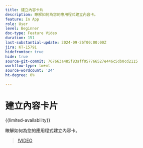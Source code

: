 ```yaml
---
title: 建立內容卡片
description: 瞭解如何為您的應用程式建立內容卡。
feature: In App
role: User
level: Beginner
doc-type: Feature Video
duration: 151
last-substantial-update: 2024-09-26T00:00:00Z
jira: KT-15791
hidefromtoc: true
hide: true
source-git-commit: 767663a485f83aff057766527e446c5db0cd2115
workflow-type: tm+mt
source-wordcount: '24'
ht-degree: 0%

---
```



# 建立內容卡片

{{limited-availability}}

瞭解如何為您的應用程式建立內容卡。

>[!VIDEO](https://video.tv.adobe.com/v/3434783/?learn=on)
